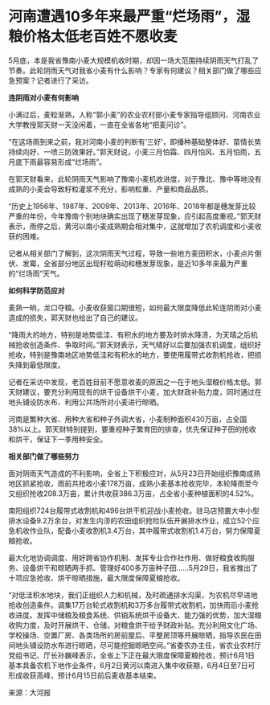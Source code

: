 # 河南遭遇10多年来最严重“烂场雨”，湿粮价格太低老百姓不愿收麦

5月底，本是我省豫南小麦大规模机收时期，却因一场大范围持续阴雨天气打乱了节奏。此轮阴雨天气对我省小麦有什么影响？专家有何建议？相关部门做了哪些应急预案？记者进行了采访。

**连阴雨对小麦有何影响**

小满过后，麦粒渐熟，人称“郭小麦”的农业农村部小麦专家指导组顾问、河南农业大学教授郭天财一天没闲着，一直在全省各地“把麦问诊”。

“在这场雨到来之前，我对河南小麦的判断有‘三好’，即播种基础整体好、苗情长势持续向好、一喷三防效果好。”郭天财说，小麦三月怕霜、四月怕风、五月怕雨，五月底下雨最容易形成“烂场雨”。

在郭天财看来，此轮阴雨天气影响了豫南小麦机收进度，对于豫北、豫中等地没有成熟的小麦会导致籽粒灌浆不充分，影响粒重、产量和商品品质。

“历史上1956年、1987年、2009年、2013年、2016年、2018年都是穗发芽比较严重的年份，今年豫南个别地块确实出现了穗发芽现象，应引起高度重视。”郭天财表示，雨停之后，黄河以南小麦成熟期会相对集中，这就增加了农机调度和小麦收获的困难。

记者从相关部门了解到，这次阴雨天气过程，导致一些地方麦田积水，小麦点片倒伏、发霉，全省部分地区出现籽粒萌动和穗发芽现象，是近10多年来最为严重的“烂场雨”天气。

**如何科学防范应对**

麦熟一晌，龙口夺粮。小麦收获窗口期很短，如何最大限度降低此轮连阴雨对小麦造成的损失，郭天财也给出了自己的建议。

“降雨大的地方，特别是地势低洼、有积水的地方要及时排水降渍，为天晴之后机械抢收创造条件、争取时间。”郭天财表示，天气晴好以后要加强农机调度，组织好抢收，特别是豫南地区地势低洼和有积水的地方，要使用履带式收割机抢收，把损失降到最低限度。

记者在采访中发现，老百姓目前不愿意收麦的原因之一在于地头湿粮价格太低。郭天财建议，要充分利用现有的烘干设备烘干小麦，加大财政补贴力度，同时通过在地头铺设防水布、利用公共场所对小麦进行晾晒。

河南是繁种大省、用种大省和种子外调大省，小麦制种面积430万亩，占全国38%以上。郭天财特别提到，要重视种子繁育田的排查，优先保证种子田的抢收和烘干，保证下一季用种安全。

**相关部门做了哪些努力**

面对阴雨天气造成的不利影响，全省上下积极应对，从5月23日开始组织豫南成熟地区抓紧抢收，雨前共抢收小麦178万亩，成熟小麦基本抢收完毕，本轮降雨至今又组织抢收208.3万亩，累计共收获386.3万亩，占全省小麦种植面积的4.52%。

南阳组织724台履带式收割机和496台烘干机迎战小麦抢收。驻马店预置大中小型排水设备9.2万余台，对发生内涝的农田组织抢险队伍开展排水作业，成立52个应急机收作业队，配备小麦收割机3.4万台，其中履带式收割机1.4万台，努力保障夏粮抢收。

最大化地协调调度、用好跨省协作机制、发挥专业合作社作用、做好粮食收购服务、设备烘干和晾晒两手抓、管理好400多万亩种子田……5月29日，我省推出了十项应急抢收、烘干晾晒措施，最大限度保障夏粮抢收。

“对低洼积水地块，我们正组织人力和机械，及时疏通排水沟渠，为农机尽早进地抢收创造条件。调集17万台轮式收割机和3万多台履带式收割机，加快雨后小麦抢收进度。发挥中储粮及粮食系统、供销系统烘干设备大、能力强的优势，加大湿粮收购力度，及时开展烘干、仓储，对粮食烘干给予财政补贴。充分利用文化广场、学校操场、空置厂房、各类场所的房前屋后、平整房顶等开展晾晒，指导农民在田间地头铺设防水布进行晾晒，尽可能挖掘晾晒空间。”省委农办主任，省农业农村厅党组书记、厅长孙巍峰表示，全省上下正在最大限度保障夏粮抢收，预计6月1日基本具备农机下地作业条件，6月2日黄河以南进入集中收获期，6月4日至7日可形成收获高峰，预计6月15日前后麦收基本结束。

来源：大河报

